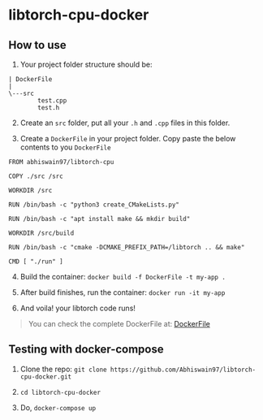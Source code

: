 # libtorch-cpu-docker

## How to use

1. Your project folder structure should be:

  ```
  | DockerFile
  |
  \---src
          test.cpp
          test.h
  ```
2. Create an `src` folder, put all your `.h` and `.cpp` files in this folder.

3. Create a `DockerFile` in your project folder. Copy paste the below contents to you `DockerFile`

  ```
  FROM abhiswain97/libtorch-cpu

  COPY ./src /src

  WORKDIR /src

  RUN /bin/bash -c "python3 create_CMakeLists.py"

  RUN /bin/bash -c "apt install make && mkdir build"

  WORKDIR /src/build

  RUN /bin/bash -c "cmake -DCMAKE_PREFIX_PATH=/libtorch .. && make"

  CMD [ "./run" ]

  ```
  
4. Build the container: `docker build -f DockerFile -t my-app .`

5. After build finishes, run the container: `docker run -it my-app`

6. And voila! your libtorch code runs! 

> You can check the complete DockerFile at: [DockerFile](DockerFile)

## Testing with docker-compose

1. Clone the repo: `git clone https://github.com/Abhiswain97/libtorch-cpu-docker.git`

2. `cd libtorch-cpu-docker`

3. Do, `docker-compose up`
